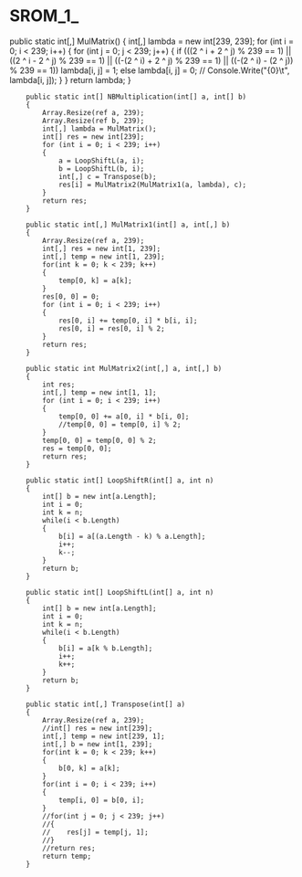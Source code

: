 # SROM_1_
public static int[,] MulMatrix()
        {
            int[,] lambda = new int[239, 239];
            for (int i = 0; i < 239; i++)
            {
                for (int j = 0; j < 239; j++)
                {
                    if (((2 ^ i + 2 ^ j) % 239 == 1) || ((2 ^ i - 2 ^ j) % 239 == 1) || ((-(2 ^ i) + 2 ^ j) % 239 == 1) || ((-(2 ^ i) - (2 ^ j)) % 239 == 1))
                        lambda[i, j] = 1;
                    else
                        lambda[i, j] = 0;
                    // Console.Write("{0}\t", lambda[i, j]);
                }
            }
            return lambda;
        }

        public static int[] NBMultiplication(int[] a, int[] b)
        {
            Array.Resize(ref a, 239);
            Array.Resize(ref b, 239);
            int[,] lambda = MulMatrix();
            int[] res = new int[239];
            for (int i = 0; i < 239; i++)
            {
                a = LoopShiftL(a, i);
                b = LoopShiftL(b, i);
                int[,] c = Transpose(b);
                res[i] = MulMatrix2(MulMatrix1(a, lambda), c);
            }
            return res;
        }

        public static int[,] MulMatrix1(int[] a, int[,] b)
        {
            Array.Resize(ref a, 239);
            int[,] res = new int[1, 239];
            int[,] temp = new int[1, 239];
            for(int k = 0; k < 239; k++)
            {
                temp[0, k] = a[k];
            }
            res[0, 0] = 0;
            for (int i = 0; i < 239; i++)
            {
                res[0, i] += temp[0, i] * b[i, i];
                res[0, i] = res[0, i] % 2;
            }
            return res;
        }

        public static int MulMatrix2(int[,] a, int[,] b)
        {
            int res;
            int[,] temp = new int[1, 1];
            for (int i = 0; i < 239; i++)
            {
                temp[0, 0] += a[0, i] * b[i, 0];
                //temp[0, 0] = temp[0, i] % 2;
            }
            temp[0, 0] = temp[0, 0] % 2;
            res = temp[0, 0];
            return res;
        }

        public static int[] LoopShiftR(int[] a, int n)
        {
            int[] b = new int[a.Length];
            int i = 0;
            int k = n;
            while(i < b.Length)
            {
                b[i] = a[(a.Length - k) % a.Length];
                i++;
                k--;
            }
            return b;
        }

        public static int[] LoopShiftL(int[] a, int n)
        {
            int[] b = new int[a.Length];
            int i = 0;
            int k = n;
            while(i < b.Length)
            {
                b[i] = a[k % b.Length];
                i++;
                k++;
            }
            return b;
        }

        public static int[,] Transpose(int[] a)
        {
            Array.Resize(ref a, 239);
            //int[] res = new int[239];
            int[,] temp = new int[239, 1];
            int[,] b = new int[1, 239];
            for(int k = 0; k < 239; k++)
            {
                b[0, k] = a[k];
            }
            for(int i = 0; i < 239; i++)
            {
                temp[i, 0] = b[0, i];
            }
            //for(int j = 0; j < 239; j++)
            //{
            //    res[j] = temp[j, 1];
            //}
            //return res;
            return temp;
        }
